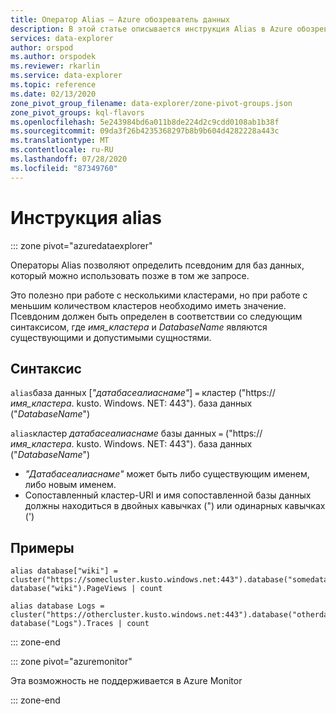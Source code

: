 ```yaml
---
title: Оператор Alias — Azure обозреватель данных
description: В этой статье описывается инструкция Alias в Azure обозреватель данных.
services: data-explorer
author: orspod
ms.author: orspodek
ms.reviewer: rkarlin
ms.service: data-explorer
ms.topic: reference
ms.date: 02/13/2020
zone_pivot_group_filename: data-explorer/zone-pivot-groups.json
zone_pivot_groups: kql-flavors
ms.openlocfilehash: 5e243984bd6a011b8de224d2c9cdd0108ab1b38f
ms.sourcegitcommit: 09da3f26b4235368297b8b9b604d4282228a443c
ms.translationtype: MT
ms.contentlocale: ru-RU
ms.lasthandoff: 07/28/2020
ms.locfileid: "87349760"
---
```

# <a name="alias-statement"></a>Инструкция alias

::: zone pivot="azuredataexplorer"

Операторы Alias позволяют определить псевдоним для баз данных, который можно использовать позже в том же запросе.

Это полезно при работе с несколькими кластерами, но при работе с меньшим количеством кластеров необходимо иметь значение.
Псевдоним должен быть определен в соответствии со следующим синтаксисом, где *имя_кластера* и *DatabaseName* являются существующими и допустимыми сущностями.

## <a name="syntax"></a>Синтаксис

`alias`база данных [*"датабасеалиаснаме"*] `=` кластер ("https://*имя_кластера*. kusto. Windows. NET: 443"). база данных ("*DatabaseName*")

`alias`кластер *датабасеалиаснаме* базы данных `=` ("https://*имя_кластера*. kusto. Windows. NET: 443"). база данных ("*DatabaseName*")

* *"Датабасеалиаснаме"* может быть либо существующим именем, либо новым именем.
* Сопоставленный кластер-URI и имя сопоставленной базы данных должны находиться в двойных кавычках (") или одинарных кавычках (')

## <a name="examples"></a>Примеры

```kusto
alias database["wiki"] = cluster("https://somecluster.kusto.windows.net:443").database("somedatabase");
database("wiki").PageViews | count 
```

```kusto
alias database Logs = cluster("https://othercluster.kusto.windows.net:443").database("otherdatabase");
database("Logs").Traces | count 
```

::: zone-end

::: zone pivot="azuremonitor"

Эта возможность не поддерживается в Azure Monitor

::: zone-end
